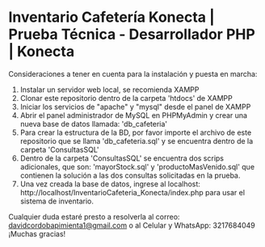 # Inventario Cafetería Konecta | Prueba Técnica - Desarrollador PHP | Konecta

Consideraciones a tener en cuenta para la instalación y puesta en marcha:
1. Instalar un servidor web local, se recomienda XAMPP
2. Clonar este repositorio dentro de la carpeta 'htdocs' de XAMPP
3. Iniciar los servicios de "apache" y "mysql" desde el panel de XAMPP
4. Abrir el panel administrador de MySQL en PHPMyAdmin y crear una nueva base de datos llamada: 'db_cafeteria'
5. Para crear la estructura de la BD, por favor importe el archivo de este repositorio que se llama 'db_cafeteria.sql' y se encuentra dentro de la carpeta 'ConsultasSQL'
6. Dentro de la carpeta 'ConsultasSQL' se encuentra dos scrips adicionales, que son: 'mayorStock.sql' y 'productoMasVenido.sql' que contienen la solución a las dos consultas solicitadas en la prueba.
7. Una vez creada la base de datos, ingrese al localhost: http://localhost/InventarioCafeteria_Konecta/index.php para usar el sistema de inventario.

Cualquier duda estaré presto a resolverla al correo: davidcordobapimienta1@gmail.com o al Celular y WhatsApp: 3217684049
¡Muchas gracias!

